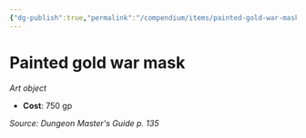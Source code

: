 ```yaml
---
{"dg-publish":true,"permalink":"/compendium/items/painted-gold-war-mask/","tags":["compendium/src/5e/dmg","item/wealth/art-object"]}
---
```


# Painted gold war mask
*Art object*  

- **Cost**: 750 gp

*Source: Dungeon Master's Guide p. 135*